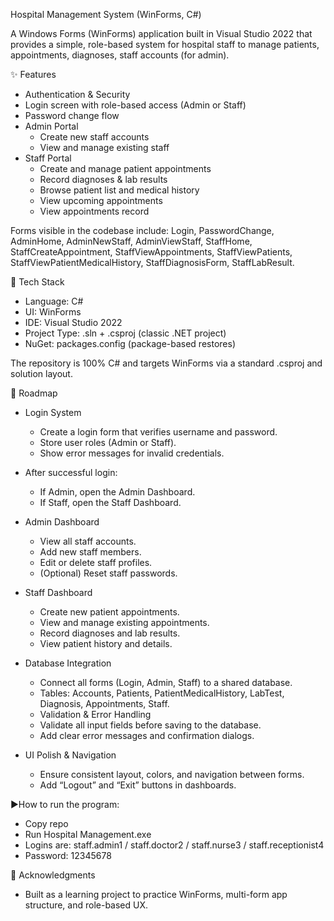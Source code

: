 Hospital Management System (WinForms, C#)

A Windows Forms (WinForms) application built in Visual Studio 2022 that provides a simple, role-based system for hospital staff to manage patients, appointments, diagnoses, staff accounts (for admin). 



✨ Features
- Authentication & Security
- Login screen with role-based access (Admin or Staff)
- Password change flow
- Admin Portal
  - Create new staff accounts
  - View and manage existing staff
- Staff Portal
  - Create and manage patient appointments
  - Record diagnoses & lab results
  - Browse patient list and medical history
  - View upcoming appointments
  - View appointments record

Forms visible in the codebase include:
Login, PasswordChange, AdminHome, AdminNewStaff, AdminViewStaff, StaffHome, StaffCreateAppointment, StaffViewAppointments, StaffViewPatients, StaffViewPatientMedicalHistory, StaffDiagnosisForm, StaffLabResult.



🧱 Tech Stack
- Language: C#
- UI: WinForms
- IDE: Visual Studio 2022
- Project Type: .sln + .csproj (classic .NET project)
- NuGet: packages.config (package-based restores)

The repository is 100% C# and targets WinForms via a standard .csproj and solution layout. 



🧭 Roadmap
- Login System
  - Create a login form that verifies username and password.
  - Store user roles (Admin or Staff).
  - Show error messages for invalid credentials.

- After successful login:
  - If Admin, open the Admin Dashboard.
  - If Staff, open the Staff Dashboard.
  
- Admin Dashboard
  - View all staff accounts.
  - Add new staff members.
  - Edit or delete staff profiles.
  - (Optional) Reset staff passwords.

- Staff Dashboard
  - Create new patient appointments.
  - View and manage existing appointments.
  - Record diagnoses and lab results.
  - View patient history and details.
 
- Database Integration
  - Connect all forms (Login, Admin, Staff) to a shared database.
  - Tables: Accounts, Patients, PatientMedicalHistory, LabTest, Diagnosis, Appointments, Staff.
  - Validation & Error Handling
  - Validate all input fields before saving to the database.
  - Add clear error messages and confirmation dialogs.
    
- UI Polish & Navigation
  - Ensure consistent layout, colors, and navigation between forms.
  - Add “Logout” and “Exit” buttons in dashboards.
 
▶️How to run the program:
- Copy repo
- Run Hospital Management.exe
- Logins are: staff.admin1 / staff.doctor2 / staff.nurse3 / staff.receptionist4
- Password: 12345678



🙌 Acknowledgments
- Built as a learning project to practice WinForms, multi-form app structure, and role-based UX.
